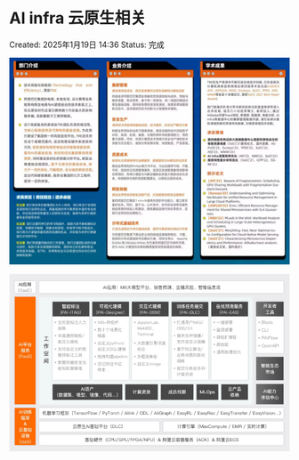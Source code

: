# AI infra 云原生相关

Created: 2025年1月19日 14:36
Status: 完成

![5ef01f6afc85099441eb3911d00e57df.jpeg](AI%20infra%20%E4%BA%91%E5%8E%9F%E7%94%9F%E7%9B%B8%E5%85%B3%201804bf1cd9988025a18deb280597bf62/5ef01f6afc85099441eb3911d00e57df.jpeg)

![2d16bd7dae9e17127b9f052b0bc93269_720.png](AI%20infra%20%E4%BA%91%E5%8E%9F%E7%94%9F%E7%9B%B8%E5%85%B3%201804bf1cd9988025a18deb280597bf62/2d16bd7dae9e17127b9f052b0bc93269_720.png)